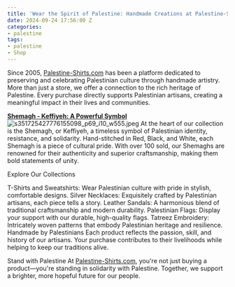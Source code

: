 ```yaml
---
title: 'Wear the Spirit of Palestine: Handmade Creations at Palestine-Shirts.com'
date: 2024-09-24 17:56:00 Z
categories:
- palestine
tags:
- palestine
- Shop
---
```


Since 2005, [Palestine-Shirts.com](https://www.palestine-shirts.com/) has been a platform dedicated to preserving and celebrating Palestinian culture through handmade artistry. More than just a store, we offer a connection to the rich heritage of Palestine. Every purchase directly supports Palestinian artisans, creating a meaningful impact in their lives and communities.

[**Shemagh - Keffiyeh: A Powerful Symbol**
](https://www.palestine-shirts.com/kuffiyeh.html)
![s351725427776155098_p69_i10_w555.jpeg](/uploads/s351725427776155098_p69_i10_w555.jpeg)
At the heart of our collection is the Shemagh, or Keffiyeh, a timeless symbol of Palestinian identity, resistance, and solidarity. Hand-stitched in Red, Black, and White, each Shemagh is a piece of cultural pride. With over 100 sold, our Shemaghs are renowned for their authenticity and superior craftsmanship, making them bold statements of unity.

Explore Our Collections

T-Shirts and Sweatshirts: Wear Palestinian culture with pride in stylish, comfortable designs.
Silver Necklaces: Exquisitely crafted by Palestinian artisans, each piece tells a story.
Leather Sandals: A harmonious blend of traditional craftsmanship and modern durability.
Palestinian Flags: Display your support with our durable, high-quality flags.
Tatreez Embroidery: Intricately woven patterns that embody Palestinian heritage and resilience.
Handmade by Palestinians
Each product reflects the passion, skill, and history of our artisans. Your purchase contributes to their livelihoods while helping to keep our traditions alive.

Stand with Palestine
At [Palestine-Shirts.com](https://www.palestine-shirts.com/), you're not just buying a product—you're standing in solidarity with Palestine. Together, we support a brighter, more hopeful future for our people.